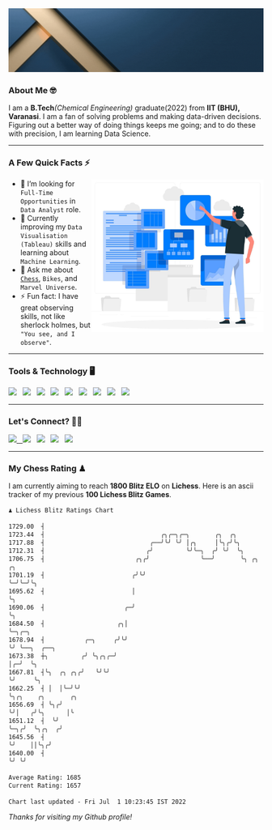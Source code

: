   <img src= "https://github.com/Laxman-Lakhan/Laxman-Lakhan/blob/master/Assets/Header.gif">

### About Me 🤓

I am a **B.Tech**_(Chemical Engineering)_ graduate(2022) from **IIT (BHU), Varanasi**. I am a fan of solving problems and making data-driven decisions. Figuring out a better way of doing things keeps me going; and to do these with precision, I am learning Data Science.

---

### A Few Quick Facts ⚡️
<img align="right" alt="Coding" width="340" src="https://github.com/Laxman-Lakhan/Laxman-Lakhan/blob/master/Assets/Data_Vector.jpg">   

- 🤝 I’m looking for `Full-Time Opportunities` in `Data Analyst` role.
- 📖 Currently improving my `Data Visualisation (Tableau)` skills and learning about `Machine Learning`.
- 💬 Ask me about [`Chess`](https://lichess.org/@/YourKingIsInDanger), `Bikes`, and `Marvel Universe`.
- ⚡️ Fun fact: I have great observing skills, not like sherlock holmes, but `"You see, and I observe"`.

---
### Tools & Technology 🖥

<img src="https://img.shields.io/badge/Python-white?logo=Python&logoColor=ColorName&style=ShieldStyle" /> &nbsp;
<img src="https://img.shields.io/badge/MySQL-white?logo=MySQL&logoColor=ColorName&style=ShieldStyle" /> &nbsp;
<img src="https://img.shields.io/badge/Tableau-white?logo=Tableau&logoColor=ColorName&style=ShieldStyle" /> &nbsp;
<img src="https://img.shields.io/badge/Advance Excel-white?logo=Microsoft+Excel&logoColor=196F3D&style=ShieldStyle" /> &nbsp;
<img src="https://img.shields.io/badge/Google Analytics-white?logo=Google+Analytics&logoColor=ColorName&style=ShieldStyle" /> &nbsp;
<img src="https://img.shields.io/badge/Jupyter-white?logo=Jupyter&logoColor=ColorName&style=ShieldStyle" /> &nbsp;
<img src="https://img.shields.io/badge/pandas-white?logo=Pandas&logoColor=000080&style=ShieldStyle" /> &nbsp;
<img src="https://img.shields.io/badge/numpy-white?logo=Numpy&logoColor=85C1E9&style=ShieldStyle" /> &nbsp;
<img src="https://img.shields.io/badge/scikit learn-white?logo=Scikit+Learn&logoColor=ColorName&style=ShieldStyle" /> &nbsp;



---

### Let's Connect? 🫳🏻

<a href="mailto:laxmansingh.lakhan@gmail.com"> <img src="https://img.icons8.com/fluent/48/000000/gmail.png" width="3.5%"/> &nbsp;
[<img src="https://img.icons8.com/color/48/000000/linkedin.png" width="3.5%"/>](https://www.linkedin.com/in/laxman-lakhan/)  &nbsp;
[<img src="https://img.icons8.com/fluent/48/000000/facebook-new.png" width="3.5%"/>](https://www.facebook.com/s.laxmanlakhan/)  &nbsp;
[<img src="https://img.icons8.com/fluent/48/000000/instagram-new.png" width="3.5%"/>](https://www.instagram.com/laxman.lakhan/)  &nbsp;
[<img src="https://img.icons8.com/color/48/000000/twitter.png" width="3.5%"/>](https://twitter.com/laxman__lakhan)  &nbsp;

 ---
  
### My Chess Rating ♟
  
I am currently aiming to reach **1800 Blitz ELO** on **Lichess**. Here is an ascii tracker of my previous **100 Lichess Blitz Games**.

  ```
  ♟︎ 𝙻𝚒𝚌𝚑𝚎𝚜𝚜 𝙱𝚕𝚒𝚝𝚣 𝚁𝚊𝚝𝚒𝚗𝚐𝚜 𝙲𝚑𝚊𝚛𝚝
  
 1729.00  ┤
 1723.44  ┤                                ╭╮╭─╮╭─╮       ╭╮  ╭╮
 1717.88  ┤                             ╭──╯╰╯ ╰╯ │╭╮     │╰╮╭╯╰╮
 1712.31  ┤                            ╭╯         ╰╯╰─╮  ╭╯ ╰╯  ╰╮
 1706.75  ┤                         ╭╮╭╯              ╰──╯       ╰╮ ╭╮ ╭╮
 1701.19  ┤                        ╭╯╰╯                           ╰─╯╰─╯╰╮
 1695.62  ┤                        │                                     ╰╮
 1690.06  ┤                      ╭─╯                                      ╰╮
 1684.50  ┤                    ╭╮│                                         ╰─╮╭─╮
 1678.94  ┤           ╭─╮     ╭╯╰╯                                           ╰╯ ╰──╮  ╭──╮
 1673.38  ┼╮         ╭╯ ╰╮╭╮╭─╯                                                    │╭─╯  ╰╮
 1667.81  ┤╰╮  ╭╮ ╭╮╭╯   ╰╯╰╯                                                      ╰╯     ╰╮
 1662.25  ┤ │  │╰─╯╰╯                                                                      ╰╮╭╮    ╭╮       ╭╮
 1656.69  ┤ ╰╮╭╯                                                                            ╰╯│   ╭╯╰╮      │╰
 1651.12  ┤  ╰╯                                                                               ╰─╮╭╯  ╰╮╭╮  ╭╯
 1645.56  ┤                                                                                     ╰╯    ││╰╮╭╯
 1640.00  ┤                                                                                           ╰╯ ╰╯ 

Average Rating: 1685
Current Rating: 1657

Chart last updated - Fri Jul  1 10:23:45 IST 2022  
  ```
  
  
*Thanks for visiting my Github profile!*
